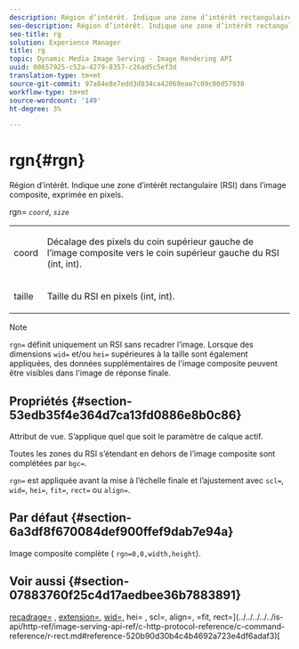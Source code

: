 ```yaml
---
description: Région d’intérêt. Indique une zone d’intérêt rectangulaire (RSI) dans l’image composite, exprimée en pixels.
seo-description: Région d’intérêt. Indique une zone d’intérêt rectangulaire (RSI) dans l’image composite, exprimée en pixels.
seo-title: rg
solution: Experience Manager
title: rg
topic: Dynamic Media Image Serving - Image Rendering API
uuid: 08657925-c52a-4279-8357-c26ad5c5ef3d
translation-type: tm+mt
source-git-commit: 97a84e8e7edd3d834ca42069eae7c09c00d57938
workflow-type: tm+mt
source-wordcount: '149'
ht-degree: 3%

---
```



# rgn{#rgn}

Région d’intérêt. Indique une zone d’intérêt rectangulaire (RSI) dans l’image composite, exprimée en pixels.

rgn= *`coord`*, *`size`*

<table id="simpletable_3A430F9078B04C2E90F4D1A130AFA20C"> 
 <tr class="strow"> 
  <td class="stentry"> <p><span class="varname"> coord</span> </p> </td> 
  <td class="stentry"> <p>Décalage des pixels du coin supérieur gauche de l’image composite vers le coin supérieur gauche du RSI (int, int). </p></td> 
 </tr> 
 <tr class="strow"> 
  <td class="stentry"> <p><span class="varname"> taille</span> </p></td> 
  <td class="stentry"> <p>Taille du RSI en pixels (int, int). </p></td> 
 </tr> 
</table>

>[!NOTE]
>
>`rgn=` définit uniquement un RSI sans recadrer l’image. Lorsque des dimensions `wid=` et/ou `hei=` supérieures à la taille sont également appliquées, des données supplémentaires de l&#39;image composite peuvent être visibles dans l&#39;image de réponse finale.

## Propriétés {#section-53edb35f4e364d7ca13fd0886e8b0c86}

Attribut de vue. S’applique quel que soit le paramètre de calque actif.

Toutes les zones du RSI s’étendant en dehors de l’image composite sont complétées par `bgc=`.

`rgn=` est appliquée avant la mise à l’échelle finale et l’ajustement avec  `scl=`,  `wid=`,  `hei=`,  `fit=`,  `rect=` ou  `align=`.

## Par défaut {#section-6a3df8f670084def900ffef9dab7e94a}

Image composite complète ( `rgn=0,0,width,height`).

## Voir aussi {#section-07883760f25c4d17aedbee36b7883891}

[recadrage=](../../../../../is-api/http-ref/image-serving-api-ref/c-http-protocol-reference/c-command-reference/r-crop.md#reference-6fd0f6399966446ab4425ce050572eab) ,  [extension=](../../../../../is-api/http-ref/image-serving-api-ref/c-http-protocol-reference/c-command-reference/r-extend.md#reference-7e9156beb285459d830e2d56782a74ac),  [wid=](../../../../../is-api/http-ref/image-serving-api-ref/c-http-protocol-reference/c-command-reference/r-is-http-wid.md#reference-bfeadcb67bf4485f851eb21345527e47), hei= [ ](../../../../../is-api/http-ref/image-serving-api-ref/c-http-protocol-reference/c-command-reference/r-is-http-hei.md#reference-6d6f556ccc0e4b98a815e8a5c1944a96), scl=, align=, =fit, rect=](../../../../../is-api/http-ref/image-serving-api-ref/c-http-protocol-reference/c-command-reference/r-rect.md#reference-520b90d30b4c4b4692a723e4df6adaf3)[](../../../../../is-api/http-ref/image-serving-api-ref/c-http-protocol-reference/c-command-reference/r-scl.md#reference-b2a74e493d0d407e98fe350551ba3fcc)[](../../../../../is-api/http-ref/image-serving-api-ref/c-http-protocol-reference/c-command-reference/r-align.md#reference-b7d6b87c75124d78884f916dd6544bc7)[](../../../../../is-api/http-ref/image-serving-api-ref/c-http-protocol-reference/c-command-reference/r-fit.md#reference-f11bff6d93d143d6b135de3a923bc989)[
